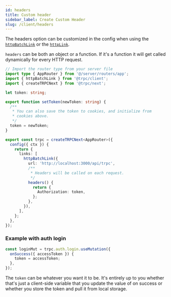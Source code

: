 ```yaml
---
id: headers
title: Custom header
sidebar_label: Create Custom Header
slug: /client/headers
---
```


The headers option can be customized in the config when using the [`httpBatchLink`](./links/httpBatchLink.md) or the [`httpLink`](./links/httpLink.md).

`headers` can be both an object or a function. If it's a function it will get called dynamically for every HTTP request.

```ts title='utils/trpc.ts'
// Import the router type from your server file
import type { AppRouter } from '@/server/routers/app';
import { httpBatchLink } from '@trpc/client';
import { createTRPCNext } from '@trpc/next';

let token: string;

export function setToken(newToken: string) {
  /**
   * You can also save the token to cookies, and initialize from
   * cookies above.
   */
  token = newToken;
}

export const trpc = createTRPCNext<AppRouter>({
  config({ ctx }) {
    return {
      links: [
        httpBatchLink({
          url: 'http://localhost:3000/api/trpc',
          /**
           * Headers will be called on each request.
           */
          headers() {
            return {
              Authorization: token,
            };
          },
        }),
      ],
    };
  },
});
```

### Example with auth login

```ts title='pages/auth.tsx'
const loginMut = trpc.auth.login.useMutation({
  onSuccess({ accessToken }) {
    token = accessToken;
  },
});
```

The `token` can be whatever you want it to be. It's entirely up to you whether that's just a client-side
variable that you update the value of on success or whether you store the token and pull it from local storage.
